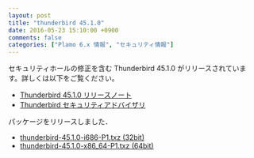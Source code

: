 ```yaml
---
layout: post
title: "thunderbird 45.1.0"
date: 2016-05-23 15:10:00 +0900
comments: false
categories: ["Plamo 6.x 情報", "セキュリティ情報"]
---
```

セキュリティホールの修正を含む Thunderbird 45.1.0 がリリースされています。詳しくは以下をご覧ください。

* [Thunderbird 45.1.0 リリースノート](http://www.mozilla.jp/thunderbird/45.1.0/releasenotes/)
* [Thunderbird セキュリティアドバイザリ](http://www.mozilla-japan.org/security/known-vulnerabilities/thunderbird.html)

パッケージをリリースしました．

* [thunderbird-45.1.0-i686-P1.txz (32bit)](ftp://plamo.linet.gr.jp/pub/Plamo-6.x/x86/plamo/04_xapps/thunderbird-45.1.0-i686-P1.txz)
* [thunderbird-45.1.0-x86_64-P1.txz (64bit)](ftp://plamo.linet.gr.jp/pub/Plamo-6.x/x86_64/plamo/04_xapps/thunderbird-45.1.0-x86_64-P1.txz)
